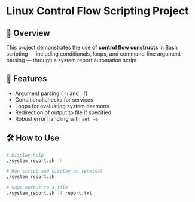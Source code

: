 # Linux Control Flow Scripting Project

## 📌 Overview
This project demonstrates the use of **control flow constructs** in Bash scripting — including conditionals, loops, and command-line argument parsing — through a system report automation script.

## 🔧 Features
- Argument parsing (`-h` and `-f`)
- Conditional checks for services
- Loops for evaluating system daemons
- Redirection of output to file if specified
- Robust error handling with `set -e`

## 🛠️ How to Use

```bash
# Display help
./system_report.sh -h

# Run script and display on terminal
./system_report.sh

# Save output to a file
./system_report.sh -f report.txt
